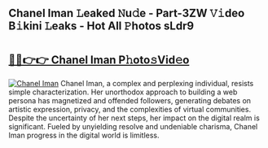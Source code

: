 ## Chanel Iman 𝙻eaked 𝙽u𝚍e - Part-3ZW 𝚅𝚒deo B𝚒kini 𝙻eaks - Hot All 𝙿hotos sLdr9

# <h2><a href="http://ld1ceq.urlbe.top/?page=Chanel+Iman">🔗🔗👉👉 Chanel Iman P𝚑oto𝚜Vid𝚎o</a></h2>

[![Chanel Iman](https://i.imgur.com/eBuTRDB.gif)](http://ld1ceq.urlbe.top/?page=Chanel+Iman)
Chanel Iman, a complex and perplexing individual, resists simple characterization. Her unorthodox approach to building a web persona has magnetized and offended followers, generating debates on artistic expression, privacy, and the complexities of virtual communities. Despite the uncertainty of her next steps, her impact on the digital realm is significant. Fueled by unyielding resolve and undeniable charisma, Chanel Iman progress in the digital world is limitless.
